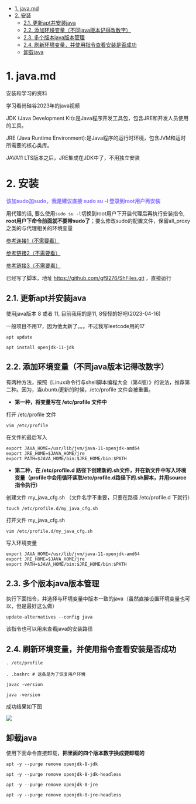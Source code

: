 <!-- TOC -->

- [1. java.md](#1-javamd)
- [2. 安装](#2-安装)
  - [2.1. 更新apt并安装java](#21-更新apt并安装java)
  - [2.2. 添加环境变量（不同java版本记得改数字）](#22-添加环境变量不同java版本记得改数字)
  - [2.3. 多个版本java版本管理](#23-多个版本java版本管理)
  - [2.4. 刷新环境变量，并使用指令查看安装是否成功](#24-刷新环境变量并使用指令查看安装是否成功)
  - [卸载java](#卸载java)

<!-- /TOC -->

# 1. java.md

安装和学习的资料

学习看尚硅谷2023年的java视频

JDK (Java Development Kit):是Java程序开发工具包，包含JRE和开发人员使用的工具。

JRE (Java Runtime Environment):是Java程序的运行时环境，包含JVM和运时所需要的核心类库。

JAVA11 LTS版本之后，JRE集成在JDK中了，不用独立安装

# 2. 安装

**<font color=#8470FF > 该加sudo加sudo，我是建议直接 sudo su -l 登录到root用户再安装 </font>**

用代理的话, 要么使用```sudo su -l```切换到root用户下开启代理后再执行安装指令, **root用户下命令前面就不要带sudo了**；要么修改sudo的配置文件，保留all_proxy之类的与代理相关的环境变量


[参考连接1（不需要看）](https://cloud.tencent.com/developer/article/1626610)

[参考链接2（不需要看）](https://cloud.tencent.com/developer/article/1897987)

[参考链接3（不需要看）](https://blog.csdn.net/woodwhale/article/details/119112630)

已经写了脚本，地址 https://github.com/gf9276/ShFiles.git ，直接运行

## 2.1. 更新apt并安装java

使用java版本 8 或者 11, 目前我用的是11, 8怪怪的好吧(2023-04-16)

一般项目不用17，因为他太新了。。。不过我写leetcode用的17

```
apt update
```

```
apt install openjdk-11-jdk
```

## 2.2. 添加环境变量（不同java版本记得改数字）

有两种方法，按照《Linux命令行与shell脚本编程大全（第4版）》的说法，推荐第二种。因为，当ubuntu更新的时候，/etc/profile 文件会被重置。
   
* **第一种，将变量写在 /etc/profile 文件中**

打开 /etc/profile 文件
```
vim /etc/profile
```
在文件的最后写入
```
export JAVA_HOME=/usr/lib/jvm/java-11-openjdk-amd64
export JRE_HOME=$JAVA_HOME/jre
export PATH=$JAVA_HOME/bin:$JRE_HOME/bin:$PATH
```

* **第二种，在 /etc/profile.d 路径下创建新的.sh文件，并在新文件中写入环境变量（profile中会用循环读取/etc/profile.d路径下的.sh脚本，并用source指令执行）**

创建文件 my_java_cfg.sh （文件名字不重要，只要在路径 /etc/profile.d 下就行）

```
touch /etc/profile.d/my_java_cfg.sh
```

打开文件 my_java_cfg.sh
```
vim /etc/profile.d/my_java_cfg.sh
```

写入环境变量
```
export JAVA_HOME=/usr/lib/jvm/java-11-openjdk-amd64
export JRE_HOME=$JAVA_HOME/jre
export PATH=$JAVA_HOME/bin:$JRE_HOME/bin:$PATH
```

## 2.3. 多个版本java版本管理

执行下面指令，并选择与环境变量中版本一致的java（虽然直接设置环境变量也可以，但是最好这么做）
```
update-alternatives --config java
```

该指令也可以用来查看java的安装路径

## 2.4. 刷新环境变量，并使用指令查看安装是否成功

```
. /etc/profile
```

```
. .bashrc # 这条是为了恢复用户环境
```

```
javac -version
```

```
java -version
```

成功结果如下图

![](https://cdn.jsdelivr.net/gh/gf9276/image/java/20230416231943.png)


## 卸载java

使用下面命令直接卸载，**把里面的四个版本数字换成要卸载的**

```
apt -y --purge remove openjdk-8-jdk
```

```
apt -y --purge remove openjdk-8-jdk-headless
```

```
apt -y --purge remove openjdk-8-jre
```

```
apt -y --purge remove openjdk-8-jre-headless
```

